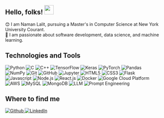 ## Hello, folks! <img src="https://raw.githubusercontent.com/MartinHeinz/MartinHeinz/master/wave.gif" width="30px">
😊 I am Naman Lalit, pursuing a Master's in Computer Science at New York University Courant.<br>
🔭 I am passionate about software development, data science, and machine learning.<br>

## Technologies and Tools
<p>
  <img alt="Python" src="https://img.shields.io/badge/python%20-%2314354C.svg?&style=for-the-badge&logo=python&logoColor=white"/>
  <img alt="C" src="https://img.shields.io/badge/c%20-%2300599C.svg?&style=for-the-badge&logo=c&logoColor=white"/>
  <img alt="C++" src="https://img.shields.io/badge/c++%20-%2300599C.svg?&style=for-the-badge&logo=c%2B%2B&ogoColor=white"/>
  <img alt="TensorFlow" src="https://img.shields.io/badge/TensorFlow%20-%23FF6F00.svg?&style=for-the-badge&logo=TensorFlow&logoColor=white" />
  <img alt="Keras" src="https://img.shields.io/badge/Keras%20-%23D00000.svg?&style=for-the-badge&logo=Keras&logoColor=white"/>
  <img alt="PyTorch" src="https://img.shields.io/badge/PyTorch%20-%23EE4C2C.svg?&style=for-the-badge&logo=PyTorch&logoColor=white" />
  <img alt="Pandas" src="https://img.shields.io/badge/pandas%20-%23150458.svg?&style=for-the-badge&logo=pandas&logoColor=white" />
  <img alt="NumPy" src="https://img.shields.io/badge/numpy%20-%23013243.svg?&style=for-the-badge&logo=numpy&logoColor=white" />
  <img alt="Git" src="https://img.shields.io/badge/git%20-%23F05033.svg?&style=for-the-badge&logo=git&logoColor=white"/>
  <img alt="GitHub" src="https://img.shields.io/badge/github%20-%23121011.svg?&style=for-the-badge&logo=github&logoColor=white"/>
  <img alt="Jupyter" src="https://img.shields.io/badge/Jupyter%20-%23F37626.svg?&style=for-the-badge&logo=Jupyter&logoColor=white" />
  <img alt="HTML5" src="https://img.shields.io/badge/html5%20-%23E34F26.svg?&style=for-the-badge&logo=html5&logoColor=white"/>
  <img alt="CSS3" src="https://img.shields.io/badge/css3%20-%231572B6.svg?&style=for-the-badge&logo=css3&logoColor=white"/>
  <img alt="Flask" src="https://img.shields.io/badge/flask%20-%23000000.svg?&style=for-the-badge&logo=flask&logoColor=white"/>
  <img alt="Javascript" src="https://img.shields.io/badge/javascript%20-%23F7DF1E.svg?&style=for-the-badge&logo=javascript&logoColor=black"/>
  <img alt="Node.js" src="https://img.shields.io/badge/node.js%20-%23339933.svg?&style=for-the-badge&logo=node.js&logoColor=white"/>
  <img alt="React.js" src="https://img.shields.io/badge/react%20-%2361DAFB.svg?&style=for-the-badge&logo=react&logoColor=black"/>
  <img alt="Docker" src="https://img.shields.io/badge/docker%20-%232496ED.svg?&style=for-the-badge&logo=docker&logoColor=white"/>
  <img alt="Google Cloud Platform" src="https://img.shields.io/badge/google%20cloud%20-%234285F4.svg?&style=for-the-badge&logo=google%20cloud&logoColor=white"/>
  <img alt="AWS" src="https://img.shields.io/badge/Amazon%20AWS-%23232F3E.svg?&style=for-the-badge&logo=amazon-aws&logoColor=white"/>
  <img alt="MySQL" src="https://img.shields.io/badge/mysql-%234479A1.svg?&style=for-the-badge&logo=mysql&logoColor=white"/>
  <img alt="MongoDB" src="https://img.shields.io/badge/mongodb-%2347A248.svg?&style=for-the-badge&logo=mongodb&logoColor=white"/>
  <img alt="LLM" src="https://img.shields.io/badge/LLM-%230A0A0A.svg?&style=for-the-badge&logo=AI&logoColor=white"/>
  <img alt="Prompt Engineering" src="https://img.shields.io/badge/Prompt%20Engineering-%230A0A0A.svg?&style=for-the-badge&logo=AI&logoColor=white"/>
</p>

## Where to find me
<p><a href="https://github.com/namanlalitnyu" target="_blank"><img alt="Github" src="https://img.shields.io/badge/GitHub-%2312100E.svg?&style=for-the-badge&logo=Github&logoColor=white" /></a><a href="https://www.linkedin.com/in/namanlalit/" target="_blank"> <img alt="LinkedIn" src="https://img.shields.io/badge/linkedin-%230077B5.svg?&style=for-the-badge&logo=linkedin&logoColor=white" /></a> 
</p>

